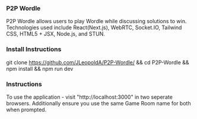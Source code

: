 ### P2P Wordle
P2P Wordle allows users to play Wordle while discussing solutions to win.
Technologies used include React(Next.js), WebRTC, Socket.IO, Tailwind CSS, HTML5 + JSX, Node.js, and STUN. 

### Install Instructions
git clone https://github.com/JLeopoldA/P2P-Wordle/ && cd P2P-Wordle && npm install && npm run dev

### Instructions
To use the application - visit "http://localhost:3000" in two seperate browsers.
Additionally ensure you use the same Game Room name for both when prompted.
